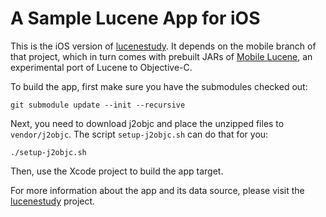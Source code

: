 A Sample Lucene App for iOS
===========================

This is the iOS version of [lucenestudy](https://github.com/lukhnos/lucenestudy/tree/mobile).
It depends on the mobile branch of that project, which in turn comes with
prebuilt JARs of [Mobile Lucene](https://github.com/lukhnos/mobilelucene),
an experimental port of Lucene to Objective-C.

To build the app, first make sure you have the submodules checked out:

    git submodule update --init --recursive

Next, you need to download j2objc and place the unzipped files to
`vendor/j2objc`. The script `setup-j2objc.sh` can do that for you:

    ./setup-j2objc.sh

Then, use the Xcode project to build the app target.

For more information about the app and its data source, please visit the
[lucenestudy](https://github.com/lukhnos/lucenestudy/tree/mobile) project.
